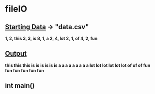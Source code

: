 # fileIO

## <ins>Starting Data</ins> -> "data.csv"
**1, 2, this
3, 3, is
8, 1, a
2, 4, lot
2, 1, of
4, 2, fun**

## <ins>Output</ins>
**this  this  this 
 is  is  is  is  is  is 
 a  a  a  a  a  a  a  a  a 
 lot  lot  lot  lot  lot  lot 
 of  of  of 
 fun  fun  fun  fun  fun  fun**

 ## int main()

 

